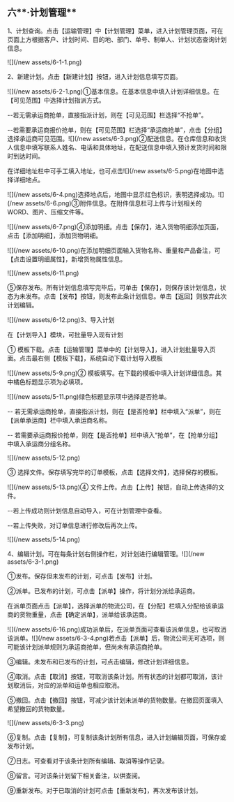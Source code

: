 ## 六**·计划管理**

1、计划查询。点击【运输管理】中【计划管理】菜单，进入计划管理页面，可在页面上方根据客户、计划时间、目的地、部门、单号、制单人、计划状态查询计划信息。

![](/new assets/6-1-1.png)

2、新建计划。点击【新建计划】按钮，进入计划信息填写页面。

![](/new assets/6-2-1.png)①基本信息。在基本信息中填入计划详细信息。在【可见范围】中选择计划指派方式。

--若无需承运商抢单，直接指派计划，则在【可见范围】栏选择“不抢单”。

--若需要承运商报价抢单，则在【可见范围】栏选择“承运商抢单”，点击【分组】选择承运商可见范围。![](/new assets/6-3.png)②配送信息。在仓库信息和收货人信息中填写联系人姓名、电话和具体地址，在配送信息中填入预计发货时间和限时到达时间。

在详细地址栏中可手工填入地址，也可点击![](/new assets/6-5.png)在地图中选择详细地点。

![](/new assets/6-4.png)选择地点后，地图中显示红色标识，表明选择成功。![](/new assets/6-6.png)③附件信息。在附件信息栏可上传与计划相关的WORD、图片、压缩文件等。

![](/new assets/6-7.png)④添加明细。点击【保存】，进入货物明细添加页面，点击【添加明细】，添加货物明细。

![](/new assets/6-10.png)在添加明细页面输入货物名称、重量和产品备注，可【点击设置明细属性】，新增货物属性信息。

![](/new assets/6-11.png)

⑤保存发布。所有计划信息填写完毕后，可单击【保存】，则保存该计划信息，状态为未发布。点击【发布】按钮，则发布此条计划信息。单击【返回】则放弃此次计划编辑。

![](/new assets/6-12.png)3、导入计划

在【计划导入】模块，可批量导入现有计划

① 模板下载。点击【运输管理】菜单中的【计划导入】，进入计划批量导入页面。点击最右侧【模板下载】，系统自动下载计划导入模板

![](/new assets/5-9.png)② 模板填写。在下载的模板中填入计划详细信息。其中橘色标题显示项为必填项。

![](/new assets/5-11.png)绿色标题显示项中选择是否抢单。

-- 若无需承运商抢单，直接指派计划，则在【是否抢单】栏中填入“派单”，则在【派单承运商】栏中填入承运商名称。

-- 若需要承运商报价抢单，则在【是否抢单】栏中填入“抢单”，在【抢单分组】中填入承运商分组名称。

![](/new assets/5-12.png)

③ 选择文件。保存填写完毕的订单模板，点击【选择文件】，选择保存的模板。

![](/new assets/5-13.png)④ 文件上传。点击【上传】按钮，自动上传选择的文件。

--若上传成功则计划信息自动导入，可在计划管理中查看。

--若上传失败，对订单信息进行修改后再次上传。

![](/new assets/5-14.png)

4、编辑计划。可在每条计划右侧操作栏，对计划进行编辑管理。![](/new assets/6-3-1.png)

①发布。保存但未发布的计划，可点击【发布】计划。

②派单。已发布的计划，可点击【派单】操作，将计划分派给承运商。

在派单页面点击【派单】，选择派单的物流公司，在【分配】栏填入分配给该承运商的货物重量，点击【确定派单】，派单给该承运商。

![](/new assets/6-16.png)成功派单后，在派单页面可查看该派单信息，也可取消该派单。![](/new assets/6-3-4.png)若点击【派单】后，物流公司无可选项，则可能该计划派单规则为承运商抢单，但尚未有承运商抢单。

③编辑。未发布和已发布的计划，可点击编辑，修改计划详细信息。

④取消。点击【取消】按钮，可取消该条计划。所有状态的计划都可取消，该计划取消后，对应的派单和运单也相应取消。

⑤撤回。点击【撤回】按钮，可减少该计划未派单的货物数量。在撤回页面填入希望撤回的货物数量。

![](/new assets/6-3-3.png)

⑥复制。点击【复制】，可复制该条计划所有信息，进入计划编辑页面，可保存或发布计划。

⑦日志。可查看对于该条计划所有编辑、取消等操作记录。

⑧留言。可对该条计划留下相关备注，以供查阅。

⑨重新发布。对于已取消的计划可点击【重新发布】，再次发布该计划。

